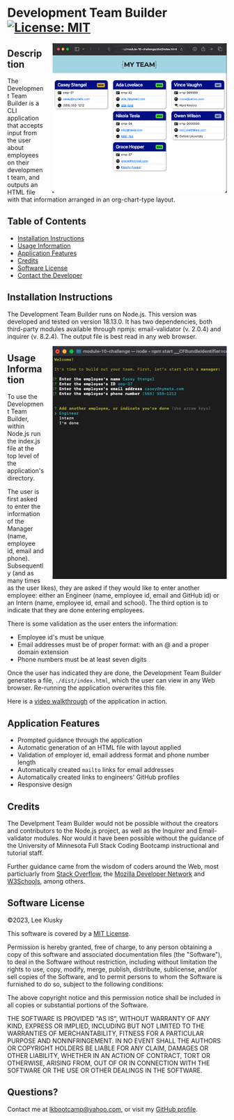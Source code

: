 # Development Team Builder [![License: MIT](https://img.shields.io/badge/License-MIT-yellow.svg)](https://opensource.org/licenses/MIT)

<img src="./dist/assets/images/output-screenshot.png" width="400" style="float: right; margin-left: 20px;">

## Description

The Development Team Builder is a CLI application that accepts input from the user about employees on their development team, and outputs an HTML file with that information arranged in an org-chart-type layout.


## Table of Contents


* [Installation Instructions](#installation-instructions)
* [Usage Information](#usage-information)
* [Application Features](#application-features)
* [Credits](#credits)
* [Software License](#software-license)
* [Contact the Developer](#questions)

## Installation Instructions

The Development Team Builder runs on Node.js. This version was developed and tested on version 18.13.0. It has two dependencies, both third-party modules available through npmjs: email-validator (v. 2.0.4) and inquirer (v. 8.2.4). The output file is best read in any web browser.



<img src="./dist/assets/images/screenshot-progression.gif" width="400" style="float: right; margin-left: 20px;">

## Usage Information

To use the Development Team Builder, within Node.js run the index.js file at the top level of the application's directory.

The user is first asked to enter the information of the Manager (name, employee id, email and phone). Subsequently (and as many times as the user likes), they are asked if they would like to enter another employee: either an Engineer (name, employee id, email and GitHub id) or an Intern (name, employee id, email and school). The third option is to indicate that they are done entering employees.

There is some validation as the user enters the information:
* Employee id's must be unique
* Email addresses must be of proper format: with an @ and a proper domain extension
* Phone numbers must be at least seven digits

Once the user has indicated they are done, the Development Team Builder generates a file, `./dist/index.html`, which the user can view in any Web browser. Re-running the application overwrites this file.

Here is a [video walkthrough](https://drive.google.com/file/d/1VLi8YvojMX5QrqChyq7Zivtxi2LwzCJP/view?usp=sharing) of the application in action.


## Application Features

* Prompted guidance through the application
* Automatic generation of an HTML file with layout applied
* Validation of employer id, email address format and phone number length
* Automatically created `mailto` links for email addresses
* Automatically created links to engineers' GitHub profiles
* Responsive design


## Credits

The Develpment Team Builder would not be possible without the creators and contributors to the Node.js project, as well as the Inquirer and Email-validator modules. Nor would it have been possible without the guidance of the University of Minnesota Full Stack Coding Bootcamp instructional and tutorial staff.

Further guidance came from the wisdom of coders around the Web, most particluarly from [Stack Overflow](https://www.stackoverflow.com), the [Mozilla Developer Network](https://developer.mozilla.org) and [W3Schools](https://www.w3schools.com), among others.


## Software License

©2023, Lee Klusky

This software is covered by a [MIT License](https://opensource.org/licenses/MIT).

Permission is hereby granted, free of charge, to any person obtaining a copy of this software and associated documentation files (the "Software"), to deal in the Software without restriction, including without limitation the rights to use, copy, modify, merge, publish, distribute, sublicense, and/or sell copies of the Software, and to permit persons to whom the Software is furnished to do so, subject to the following conditions:

The above copyright notice and this permission notice shall be included in all copies or substantial portions of the Software.

THE SOFTWARE IS PROVIDED "AS IS", WITHOUT WARRANTY OF ANY KIND, EXPRESS OR IMPLIED, INCLUDING BUT NOT LIMITED TO THE WARRANTIES OF MERCHANTABILITY, FITNESS FOR A PARTICULAR PURPOSE AND NONINFRINGEMENT. IN NO EVENT SHALL THE AUTHORS OR COPYRIGHT HOLDERS BE LIABLE FOR ANY CLAIM, DAMAGES OR OTHER LIABILITY, WHETHER IN AN ACTION OF CONTRACT, TORT OR OTHERWISE, ARISING FROM, OUT OF OR IN CONNECTION WITH THE SOFTWARE OR THE USE OR OTHER DEALINGS IN THE SOFTWARE.

## Questions?

Contact me at <a href="mailto:lkbootcamp@yahoo.com">lkbootcamp@yahoo.com</a>, or visit my [GitHub profile](https://www.github.com/lkalliance).
